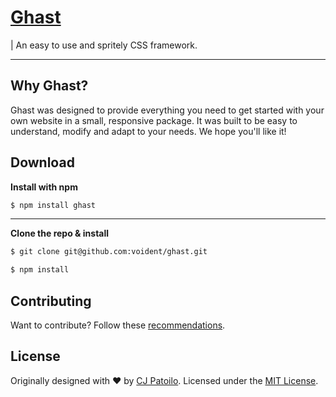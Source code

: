 # [Ghast](https://voident.github.io)

| An easy to use and spritely CSS framework.

----


## Why Ghast?

Ghast was designed to provide everything you need to get started with your own website in a small, responsive package. It was built to be easy to understand, modify and adapt to your needs. We hope you'll like it!


## Download

**Install with npm**

```sh
$ npm install ghast
```

----

**Clone the repo & install**

```sh
$ git clone git@github.com:voident/ghast.git
```
```sh
$ npm install
```


## Contributing

Want to contribute? Follow these [recommendations](https://github.com/voident/ghast/blob/master/contributing.md).


## License

Originally designed with ♥ by [CJ Patoilo](http://cjpatoilo.com). Licensed under the [MIT License](https://opensource.org/licenses/MIT).
